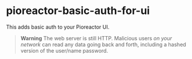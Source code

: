 # pioreactor-basic-auth-for-ui


This adds basic auth to your Pioreactor UI. 

> **Warning**
> The web server is still HTTP. Malicious users _on your network_ can read any data going back and forth, including a hashed version of the user/name password.
